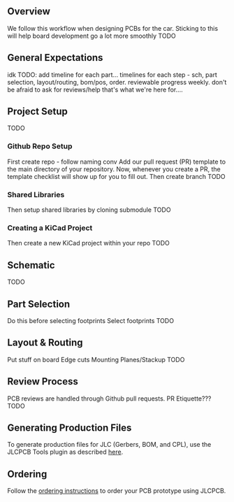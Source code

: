 ## Overview
We follow this workflow when designing PCBs for the car. Sticking to this will help board development go a lot more smoothly
TODO
## General Expectations
idk
TODO: add timeline for each part...
timelines for each step - sch, part selection, layout/routing, bom/pos, order. reviewable progress weekly. don't be afraid to ask for reviews/help that's what we're here for....
## Project Setup
TODO
### Github Repo Setup
First create repo - follow naming conv
Add our pull request (PR) template to the main directory of your repository. Now, whenever you create a PR, the template checklist will show up for you to fill out.
Then create branch
TODO
### Shared Libraries
Then setup shared libraries by cloning submodule
TODO
### Creating a KiCad Project
Then create a new KiCad project within your repo
TODO
## Schematic
TODO
## Part Selection
Do this before selecting footprints
Select footprints
TODO
## Layout & Routing
Put stuff on board
Edge cuts
Mounting
Planes/Stackup
TODO
## Review Process
PCB reviews are handled through Github pull requests. PR Etiquette???
TODO
## Generating Production Files
To generate production files for JLC (Gerbers, BOM, and CPL), use the JLCPCB Tools plugin as described [here](../KiCad-Setup/#kicad-jlcpcb-tools).
## Ordering
Follow the [ordering instructions](../Ordering) to order your PCB prototype using JLCPCB.
